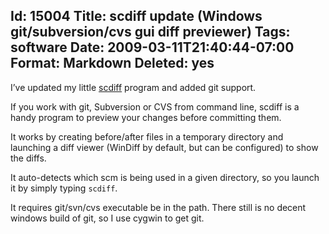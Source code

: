 Id: 15004
Title: scdiff update (Windows git/subversion/cvs gui diff previewer)
Tags: software
Date: 2009-03-11T21:40:44-07:00
Format: Markdown
Deleted: yes
--------------
I’ve updated my little [scdiff](/software/scdiff/index.html) program and
added git support.

If you work with git, Subversion or CVS from command line, scdiff is a
handy program to preview your changes before committing them.

It works by creating before/after files in a temporary directory and
launching a diff viewer (WinDiff by default, but can be configured) to
show the diffs.

It auto-detects which scm is being used in a given directory, so you
launch it by simply typing `scdiff`.

It requires git/svn/cvs executable be in the path. There still is no
decent windows build of git, so I use cygwin to get git.
